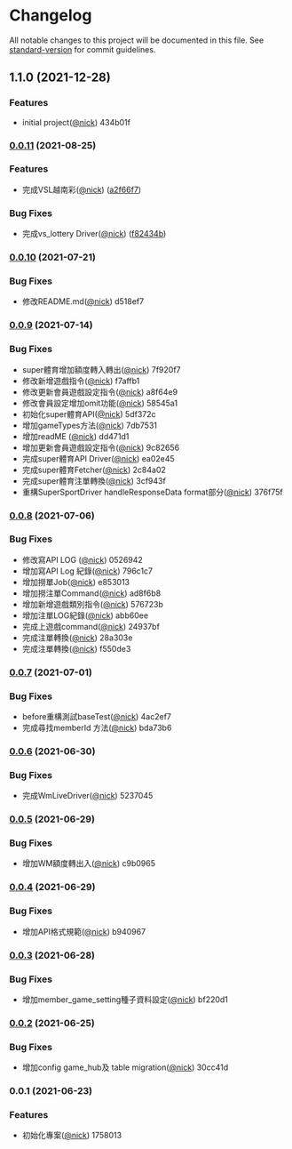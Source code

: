 # Changelog

All notable changes to this project will be documented in this file. See [standard-version](https://github.com/conventional-changelog/standard-version) for commit guidelines.

## 1.1.0 (2021-12-28)


### Features

* initial project([@nick](undefined/nick)) 434b01f

### [0.0.11](http://52.199.249.47:10022/thoth-pharaoh/game-hub/compare/v0.0.10...v0.0.11) (2021-08-25)


### Features

* 完成VSL越南彩([@nick](http://52.199.249.47:10022/nick)) ([a2f66f7](http://52.199.249.47:10022/thoth-pharaoh/game-hub/commit/a2f66f74607b731022c5db726ed5b4bef6c96a69))


### Bug Fixes

* 完成vs_lottery Driver([@nick](http://52.199.249.47:10022/nick)) ([f82434b](http://52.199.249.47:10022/thoth-pharaoh/game-hub/commit/f82434b34e10a7433b5f82a4e566af0bd7cc74ff))

### [0.0.10](///compare/v0.0.9...v0.0.10) (2021-07-21)


### Bug Fixes

* 修改README.md([@nick](undefined/nick)) d518ef7

### [0.0.9](///compare/v0.0.8...v0.0.9) (2021-07-14)


### Bug Fixes

* super體育增加額度轉入轉出([@nick](undefined/nick)) 7f920f7
* 修改新增遊戲指令([@nick](undefined/nick)) f7affb1
* 修改更新會員遊戲設定指令([@nick](undefined/nick)) a8f64e9
* 修改會員設定增加omit功能([@nick](undefined/nick)) 58545a1
* 初始化super體育API([@nick](undefined/nick)) 5df372c
* 增加gameTypes方法([@nick](undefined/nick)) 7db7531
* 增加readME ([@nick](undefined/nick)) dd471d1
* 增加更新會員遊戲設定指令([@nick](undefined/nick)) 9c82656
* 完成super體育API Driver([@nick](undefined/nick)) ea02e45
* 完成super體育Fetcher([@nick](undefined/nick)) 2c84a02
* 完成super體育注單轉換([@nick](undefined/nick)) 3cf943f
* 重構SuperSportDriver handleResponseData format部分([@nick](undefined/nick)) 376f75f

### [0.0.8](///compare/v0.0.7...v0.0.8) (2021-07-06)


### Bug Fixes

* 修改寫API LOG ([@nick](undefined/nick)) 0526942
* 增加寫API Log 紀錄([@nick](undefined/nick)) 796c1c7
* 增加撈單Job([@nick](undefined/nick)) e853013
* 增加撈注單Command([@nick](undefined/nick)) ad8f6b8
* 增加新增遊戲類別指令([@nick](undefined/nick)) 576723b
* 增加注單LOG紀錄([@nick](undefined/nick)) abb60ee
* 完成上遊戲command([@nick](undefined/nick)) 24937bf
* 完成注單轉換([@nick](undefined/nick)) 28a303e
* 完成注單轉換([@nick](undefined/nick)) f550de3

### [0.0.7](///compare/v0.0.6...v0.0.7) (2021-07-01)


### Bug Fixes

* before重構測試baseTest([@nick](undefined/nick)) 4ac2ef7
* 完成尋找memberId 方法([@nick](undefined/nick)) bda73b6

### [0.0.6](///compare/v0.0.5...v0.0.6) (2021-06-30)


### Bug Fixes

* 完成WmLiveDriver([@nick](undefined/nick)) 5237045

### [0.0.5](///compare/v0.0.4...v0.0.5) (2021-06-29)


### Bug Fixes

* 增加WM額度轉出入([@nick](undefined/nick)) c9b0965

### [0.0.4](///compare/v0.0.3...v0.0.4) (2021-06-29)


### Bug Fixes

* 增加API格式規範([@nick](undefined/nick)) b940967

### [0.0.3](///compare/v0.0.2...v0.0.3) (2021-06-28)


### Bug Fixes

* 增加member_game_setting種子資料設定([@nick](undefined/nick)) bf220d1

### [0.0.2](///compare/v0.0.1...v0.0.2) (2021-06-25)


### Bug Fixes

* 增加config game_hub及 table migration([@nick](undefined/nick)) 30cc41d

### 0.0.1 (2021-06-23)


### Features

* 初始化專案([@nick](undefined/nick)) 1758013
